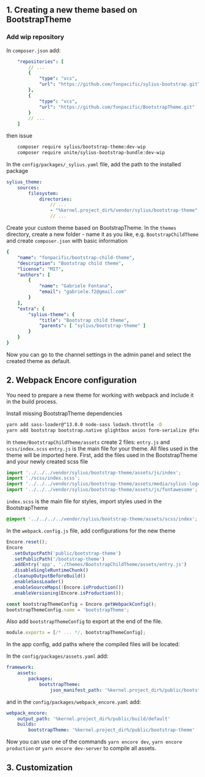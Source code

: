 ## 1. Creating a new theme based on BootstrapTheme

### Add wip repository

In ``composer.json`` add:

``` yaml
    "repositories": [
        // ...
        {
            "type": "vcs",
            "url": "https://github.com/fonpacific/sylius-bootstrap.git"
        },
        {
            "type": "vcs",
            "url": "https://github.com/fonpacific/BootstrapTheme.git"
        }
        // ...
    ]
```

then issue

``` bash
    composer require sylius/bootstrap-theme:dev-wip
    composer require unite/sylius-bootstrap-bundle:dev-wip
```
In the ``config/packages/_sylius.yaml`` file, add the path to the installed package

``` yaml
sylius_theme:
    sources:
        filesystem:
            directories:
                // ...
                - "%kernel.project_dir%/vendor/sylius/bootstrap-theme"
                // ...

```
Create your custom theme based on BootstrapTheme. In the ``themes`` directory, create a new folder - name it as you like, e.g. ``BootstrapChildTheme`` and create ``composer.json`` with basic information

``` yaml
{
    "name": "fonpacific/bootstrap-child-theme",
    "description": "Bootstrap child theme",
    "license": "MIT",
    "authors": [
        {
            "name": "Gabriele Fontana",
            "email": "gabriele.f2@gmail.com"
        }
    ],
    "extra": {
        "sylius-theme": {
            "title": "Bootstrap child theme",
            "parents": [ "sylius/bootstrap-theme" ]
        }
    }
}
```

Now you can go to the channel settings in the admin panel and select the created theme as default.

## 2. Webpack Encore configuration
You need to prepare a new theme for working with webpack and include it in the build process.

Install missing BootstrapTheme dependencies

``` bash
yarn add sass-loader@^13.0.0 node-sass lodash.throttle -D
yarn add bootstrap bootstrap.native glightbox axios form-serialize @fortawesome/fontawesome-svg-core @fortawesome/free-brands-svg-icons @fortawesome/free-regular-svg-icons @fortawesome/free-solid-svg-icons
```

in ``theme/BootstrapChildTheme/assets`` create 2 files: ``entry.js`` and ``scss/index.scss``
``entry.js`` is the main file for your theme. All files used in the theme will be imported here. First, add the files used in the BootstrapTheme and your newly created scss file

```js
import '../../../vendor/sylius/bootstrap-theme/assets/js/index';
import './scss/index.scss';
import '../../../vendor/sylius/bootstrap-theme/assets/media/sylius-logo.png';
import '../../../vendor/sylius/bootstrap-theme/assets/js/fontawesome';
```

``index.scss`` is the main file for styles, import styles used in the BootstrapTheme


```scss
@import '../../../../vendor/sylius/bootstrap-theme/assets/scss/index';
```

In the ``webpack.config.js`` file, add configurations for the new theme
```js
Encore.reset();
Encore
  .setOutputPath('public/bootstrap-theme')
  .setPublicPath('/bootstrap-theme')
  .addEntry('app', './themes/BootstrapChildTheme/assets/entry.js')
  .disableSingleRuntimeChunk()
  .cleanupOutputBeforeBuild()
  .enableSassLoader()
  .enableSourceMaps(!Encore.isProduction())
  .enableVersioning(Encore.isProduction());

const bootstrapThemeConfig = Encore.getWebpackConfig();
bootstrapThemeConfig.name = 'bootstrapTheme';
```

Also add ``bootstrapThemeConfig`` to export at the end of the file.

```js
module.exports = [/* ... */, bootstrapThemeConfig];
```
In the app config, add paths where the compiled files will be located:

In the ``config/packages/assets.yaml`` add:
```yaml
framework:
    assets:
        packages:
            bootstrapTheme:
                json_manifest_path: '%kernel.project_dir%/public/bootstrap-theme/manifest.json'
```
and in the ```config/packages/webpack_encore.yaml``` add:
```yaml
webpack_encore:
    output_path: '%kernel.project_dir%/public/build/default'
    builds:
        bootstrapTheme: '%kernel.project_dir%/public/bootstrap-theme'
```

Now you can use one of the commands ``yarn encore dev``, ``yarn encore production`` or ``yarn encore dev-server`` to compile all assets.

## 3. Customization
<!-- Copy the folder ``vendor/unite/sylius-bootstrap-bundle/Resources/views/bundles/SyliusShopBundle`` inside ``templates/bundles/SyliusShopBundle``

Search and replace  -->